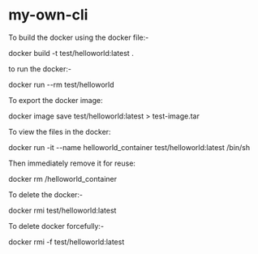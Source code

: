 # my-own-cli

To build the docker using the docker file:-

docker build -t test/helloworld:latest .

to run the docker:-

docker run --rm test/helloworld

To export the docker image:

docker image save test/helloworld:latest > test-image.tar

To view the files in the docker:

docker run -it --name helloworld_container test/helloworld:latest /bin/sh

Then immediately remove it for reuse:

docker rm /helloworld_container

To delete the docker:-

docker rmi test/helloworld:latest

To delete docker forcefully:-

docker rmi -f test/helloworld:latest